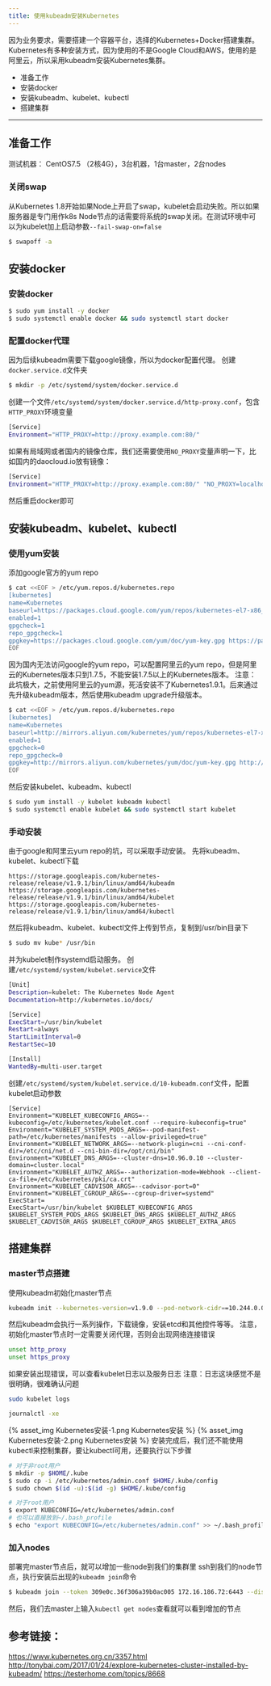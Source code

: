 ```yaml
---
title: 使用kubeadm安装Kubernetes
---
```

因为业务要求，需要搭建一个容器平台，选择的Kubernetes+Docker搭建集群。
Kubernetes有多种安装方式，因为使用的不是Google Cloud和AWS，使用的是阿里云，所以采用kubeadm安装Kubernetes集群。
* 准备工作
* 安装docker
* 安装kubeadm、kubelet、kubectl
* 搭建集群
---
<!-- more -->
## 准备工作
测试机器： CentOS7.5 （2核4G），3台机器，1台master，2台nodes

### 关闭swap
从Kubernetes 1.8开始如果Node上开启了swap，kubelet会启动失败。所以如果服务器是专门用作k8s Node节点的话需要将系统的swap关闭。在测试环境中可以为kubelet加上启动参数`--fail-swap-on=false`
``` bash
$ swapoff -a
```

## 安装docker

### 安装docker
``` bash
$ sudo yum install -y docker
$ sudo systemctl enable docker && sudo systemctl start docker
```

### 配置docker代理 
因为后续kubeadm需要下载google镜像，所以为docker配置代理。
创建`docker.service.d`文件夹
``` bash
$ mkdir -p /etc/systemd/system/docker.service.d
```
创建一个文件`/etc/systemd/system/docker.service.d/http-proxy.conf`，包含`HTTP_PROXY`环境变量
``` bash
[Service]
Environment="HTTP_PROXY=http://proxy.example.com:80/"
```
如果有局域网或者国内的镜像仓库，我们还需要使用`NO_PROXY`变量声明一下，比如国内的daocloud.io放有镜像：
``` bash
[Service]
Environment="HTTP_PROXY=http://proxy.example.com:80/" "NO_PROXY=localhost,127.0.0.1,daocloud.io"
```
然后重启docker即可

## 安装kubeadm、kubelet、kubectl

### 使用yum安装
添加google官方的yum repo
``` bash
$ cat <<EOF > /etc/yum.repos.d/kubernetes.repo
[kubernetes]
name=Kubernetes
baseurl=https://packages.cloud.google.com/yum/repos/kubernetes-el7-x86_64
enabled=1
gpgcheck=1
repo_gpgcheck=1
gpgkey=https://packages.cloud.google.com/yum/doc/yum-key.gpg https://packages.cloud.google.com/yum/doc/rpm-package-key.gpg
EOF
```
因为国内无法访问google的yum repo，可以配置阿里云的yum repo，但是阿里云的Kubernetes版本只到1.7.5，不能安装1.7.5以上的Kubernetes版本。
注意：此坑极大，之前使用阿里云的yum源，死活安装不了Kubernetes1.9.1。后来通过先升级kubeadm版本，然后使用kubeadm upgrade升级版本。
``` bash
$ cat <<EOF > /etc/yum.repos.d/kubernetes.repo
[kubernetes]
name=Kubernetes
baseurl=http://mirrors.aliyun.com/kubernetes/yum/repos/kubernetes-el7-x86_64
enabled=1
gpgcheck=0
repo_gpgcheck=0
gpgkey=http://mirrors.aliyun.com/kubernetes/yum/doc/yum-key.gpg http://mirrors.aliyun.com/kubernetes/yum/doc/rpm-package-key.gpg
EOF
```
然后安装kubelet、kubeadm、kubectl
``` bash 
$ sudo yum install -y kubelet kubeadm kubectl
$ sudo systemctl enable kubelet && sudo systemctl start kubelet
```

### 手动安装
由于google和阿里云yum repo的坑，可以采取手动安装。
先将kubeadm、kubelet、kubectl下载
```
https://storage.googleapis.com/kubernetes-release/release/v1.9.1/bin/linux/amd64/kubeadm
https://storage.googleapis.com/kubernetes-release/release/v1.9.1/bin/linux/amd64/kubelet
https://storage.googleapis.com/kubernetes-release/release/v1.9.1/bin/linux/amd64/kubectl
```
然后将kubeadm、kubelet、kubectl文件上传到节点，复制到/usr/bin目录下
``` bash
$ sudo mv kube* /usr/bin
```
并为kubelet制作systemd启动服务。
创建`/etc/systemd/system/kubelet.service`文件
``` bash
[Unit]
Description=kubelet: The Kubernetes Node Agent
Documentation=http://kubernetes.io/docs/

[Service]
ExecStart=/usr/bin/kubelet
Restart=always
StartLimitInterval=0
RestartSec=10

[Install]
WantedBy=multi-user.target
```
创建`/etc/systemd/system/kubelet.service.d/10-kubeadm.conf`文件，配置kubelet启动参数
```
[Service]
Environment="KUBELET_KUBECONFIG_ARGS=--kubeconfig=/etc/kubernetes/kubelet.conf --require-kubeconfig=true"
Environment="KUBELET_SYSTEM_PODS_ARGS=--pod-manifest-path=/etc/kubernetes/manifests --allow-privileged=true"
Environment="KUBELET_NETWORK_ARGS=--network-plugin=cni --cni-conf-dir=/etc/cni/net.d --cni-bin-dir=/opt/cni/bin"
Environment="KUBELET_DNS_ARGS=--cluster-dns=10.96.0.10 --cluster-domain=cluster.local"
Environment="KUBELET_AUTHZ_ARGS=--authorization-mode=Webhook --client-ca-file=/etc/kubernetes/pki/ca.crt"
Environment="KUBELET_CADVISOR_ARGS=--cadvisor-port=0"
Environment="KUBELET_CGROUP_ARGS=--cgroup-driver=systemd"
ExecStart=
ExecStart=/usr/bin/kubelet $KUBELET_KUBECONFIG_ARGS $KUBELET_SYSTEM_PODS_ARGS $KUBELET_DNS_ARGS $KUBELET_AUTHZ_ARGS $KUBELET_CADVISOR_ARGS $KUBELET_CGROUP_ARGS $KUBELET_EXTRA_ARGS
```

## 搭建集群

### master节点搭建
使用kubeadm初始化master节点
``` bash
kubeadm init --kubernetes-version=v1.9.0 --pod-network-cidr==10.244.0.0/16
```
然后kubeadm会执行一系列操作，下载镜像，安装etcd和其他控件等等。
注意，初始化master节点时一定需要关闭代理，否则会出现网络连接错误
``` bash
unset http_proxy
unset https_proxy
```
如果安装出现错误，可以查看kubelet日志以及服务日志
注意：日志这块感觉不是很明确，很难确认问题
``` bash 
sudo kubelet logs
```
``` bash
journalctl -xe
```
{% asset_img Kubernetes安装-1.png Kubernetes安装 %}
{% asset_img Kubernetes安装-2.png Kubernetes安装 %}
安装完成后，我们还不能使用kubectl来控制集群，要让kubectl可用，还要执行以下步骤
``` bash
# 对于非root用户
$ mkdir -p $HOME/.kube
$ sudo cp -i /etc/kubernetes/admin.conf $HOME/.kube/config
$ sudo chown $(id -u):$(id -g) $HOME/.kube/config

# 对于root用户
$ export KUBECONFIG=/etc/kubernetes/admin.conf
# 也可以直接放到~/.bash_profile
$ echo "export KUBECONFIG=/etc/kubernetes/admin.conf" >> ~/.bash_profile
```

### 加入nodes
部署完master节点后，就可以增加一些node到我们的集群里
ssh到我们的node节点，执行安装后出现的`kubeadm join`命令
``` bash
$ kubeadm join --token 309e0c.36f306a39b0ac005 172.16.186.72:6443 --discovery-token-ca-cert-hash sha256:3c51d780d36132282d5d3fb0da972619fb7f7b0f2d8fd71c8e89f080cc14433f
```
然后，我们去master上输入`kubectl get nodes`查看就可以看到增加的节点

## 参考链接：
https://www.kubernetes.org.cn/3357.html
http://tonybai.com/2017/01/24/explore-kubernetes-cluster-installed-by-kubeadm/
https://testerhome.com/topics/8668

